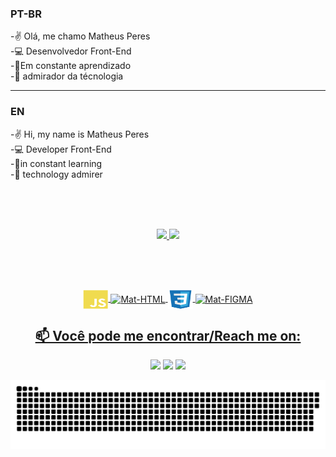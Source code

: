 <h3>PT-BR</h3>

-✌ Olá, me chamo Matheus Peres<br>
-💻 Desenvolvedor Front-End <br>
-🍎Em constante aprendizado <br>
-🧐 admirador da técnologia
<hr background=#ff0>
<h3>EN</h3>
-✌ Hi, my name is Matheus Peres <br>
-💻 Developer Front-End <br>
-🍎in constant learning <br>
-🧐 technology admirer

<br><br><br>
<div align="center">
  <a href="https://github.com/matnperes">
  <img height="170em" src="https://github-readme-stats.vercel.app/api?username=matnperes&show_icons=true&theme=dracula&include_all_commits=true&count_private=true&icon_color=FF6060&title_color=8BE9FD">
  <img height="170em" src="https://github-readme-stats.vercel.app/api/top-langs/?username=matnperes&layout=compact&langs_count=7&theme=dracula&title_color=8BE9FD&">
</div>

<br><br>

 <div style="display: inline_block" align="center"><br>
  <img align="center" alt="Mat-Js" height="30" width="40" src="https://raw.githubusercontent.com/devicons/devicon/master/icons/javascript/javascript-plain.svg">
  <img align="center" alt="Mat-HTML" height="30" width="40" src="https://cdn.jsdelivr.net/gh/devicons/devicon/icons/html5/html5-original.svg">
  <img align="center" alt="Mat-CSS" height="30" width="40" src="https://raw.githubusercontent.com/devicons/devicon/master/icons/css3/css3-original.svg">
  <img align="center" alt="Mat-FIGMA" height="30" width="40" src="https://upload.wikimedia.org/wikipedia/commons/3/33/Figma-logo.svg">
</div>

<div> 
  <h2  align="center">📫 Você pode me encontrar/Reach me on:</h2>
  <p align="center">
  <a href="https://www.instagram.com/nobretech_/" target="_blank"><img src="https://img.shields.io/badge/-Instagram-%23E4405F?style=for-the-badge&logo=instagram&logoColor=white" target="_blank"></a>
  <a href = "mailto:nobre_matheus@outlook.com"><img src="https://img.shields.io/badge/Microsoft_Outlook-0078D4?style=for-the-badge&logo=microsoft-outlook&logoColor=white" target="_blank"></a>
  <a href="https://www.linkedin.com/in/matheus-peres-ba69b9187/" target="_blank"><img src="https://img.shields.io/badge/-LinkedIn-%230077B5?style=for-the-badge&logo=linkedin&logoColor=white" target="_blank"></a> 
    </p>
 
  ![Snake animation](https://github.com/matnperes/matnperes/blob/output/github-contribution-grid-snake.svg)
 
</div>
